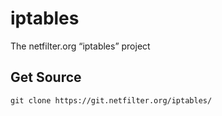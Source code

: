 
# iptables

The netfilter.org “iptables” project

## Get Source

    git clone https://git.netfilter.org/iptables/
